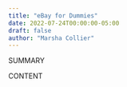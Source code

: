 ```yaml
---
title: "eBay for Dummies"
date: 2022-07-24T00:00:00-05:00
draft: false
author: "Marsha Collier"
---
```


SUMMARY

<!--more-->

CONTENT
